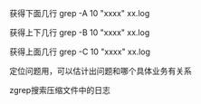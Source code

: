 获得下面几行
grep -A 10 "xxxx" xx.log

获得上下几行
grep -B 10 "xxxx" xx.log

获得上面几行
grep -C 10 "xxxx" xx.log

定位问题用，可以估计出问题和哪个具体业务有关系  


zgrep搜索压缩文件中的日志  

